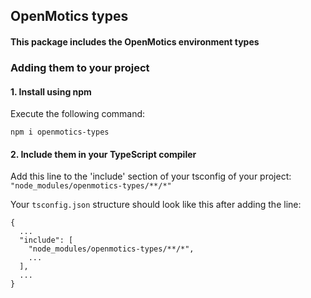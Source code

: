 ## OpenMotics types
#### This package includes the OpenMotics environment types

### Adding them to your project

#### 1. Install using npm

Execute the following command:
```
npm i openmotics-types
```

#### 2. Include them in your TypeScript compiler 

Add this line to the 'include' section of your tsconfig of your project:
`"node_modules/openmotics-types/**/*"`

Your `tsconfig.json` structure should look like this after adding the line:
```
{
  ...
  "include": [
    "node_modules/openmotics-types/**/*",
    ...
  ],
  ...
}
```